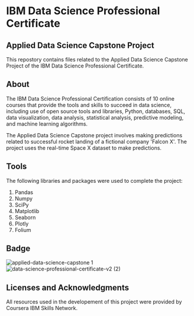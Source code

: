 # IBM Data Science Professional Certificate
## Applied Data Science Capstone Project
This repostory contains files related to the Applied Data Science Capstone Project of the IBM Data Science Professional Certificate.
## About
The IBM Data Science Professional Certification consists of 10 online courses that provide the tools and skills to succeed in data science, including use of open source tools and libraries, Python, databases, SQL, data visualization, data analysis, statistical analysis, predictive modeling, and machine learning algorithms.

The Applied Data Science Capstone project involves making predictions related to successful rocket landing of a fictional company 'Falcon X'. The project uses the real-time Space X dataset to make predictions. 
## Tools
The following libraries and packages were used to complete the project:
1. Pandas
2. Numpy
3. SciPy
4. Matplotlib
5. Seaborn
6. Plotly
7. Folium
## Badge
![applied-data-science-capstone 1](https://github.com/asaadaali/testrep/assets/111152382/7759d229-0c68-4fcf-b5e9-29901cbd9a1c)
![data-science-professional-certificate-v2 (2)](https://github.com/asaadaali/testrep/assets/111152382/d5f08676-6e2d-48b8-97dd-d9c65fdfbb2a)

## Licenses and Acknowledgments
All resources used in the developement of this project were provided by Coursera IBM Skills Network.
